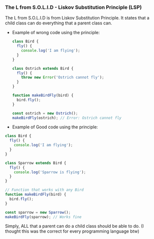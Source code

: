 
### The L from S.O.L.I.D - Liskov Substitution Principle (LSP)

The L from S.O.L.I.D is from Liskov Substitution Principle. It states that a child class can do everything that a parent class can.

* Example of wrong code using the principle:

  ```js
  class Bird {
    fly() {
      console.log('I am flying');
    }
  }

  class Ostrich extends Bird {
    fly() {
      throw new Error('Ostrich cannot fly');
    }
  }

  function makeBirdFly(bird) {
    bird.fly();
  }

  const ostrich = new Ostrich();
  makeBirdFly(ostrich); // Error: Ostrich cannot fly

  ```
* Example of Good code using the principle:

```js
class Bird {
  fly() {
    console.log('I am flying');
  }
}

class Sparrow extends Bird {
  fly() {
    console.log('Sparrow is flying');
  }
}

// Function that works with any Bird
function makeBirdFly(bird) {
  bird.fly();
}

const sparrow = new Sparrow();
makeBirdFly(sparrow); // Works fine

```

Simply, ALL that a parent can do a child class should be able to do. (I thought this was the correct for every programming language btw)
